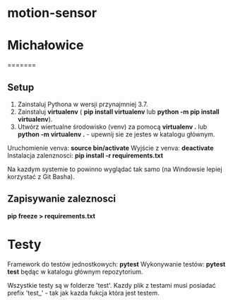 # motion-sensor

# Michałowice
=======

## Setup

1. Zainstaluj Pythona w wersji przynajmniej 3.7.
2. Zainstaluj **virtualenv** ( **pip install virtualenv** lub **python -m pip install virtualenv**).
3. Utwórz wiertualne środowisko (venv) za pomocą **virtualenv .** lub **python -m virtualenv .** - upewnij sie ze jestes w katalogu głównym.

Uruchomienie venva: **source bin/activate**
Wyjście z venva: **deactivate**
Instalacja zalenznosci: **pip install -r requirements.txt**

Na kazdym systemie to powinno wyglądać tak samo (na Windowsie lepiej korzystać z Git Basha).

## Zapisywanie zaleznosci
**pip freeze > requirements.txt**

# Testy
Framework do testów jednostkowych: **pytest**
Wykonywanie testów: **pytest test** będąc w katalogu głównym repozytorium.

Wszystkie testy są w folderze 'test'.
Kazdy plik z testami musi posiadać prefix 'test_' - tak jak kazda fukcja która jest testem.

